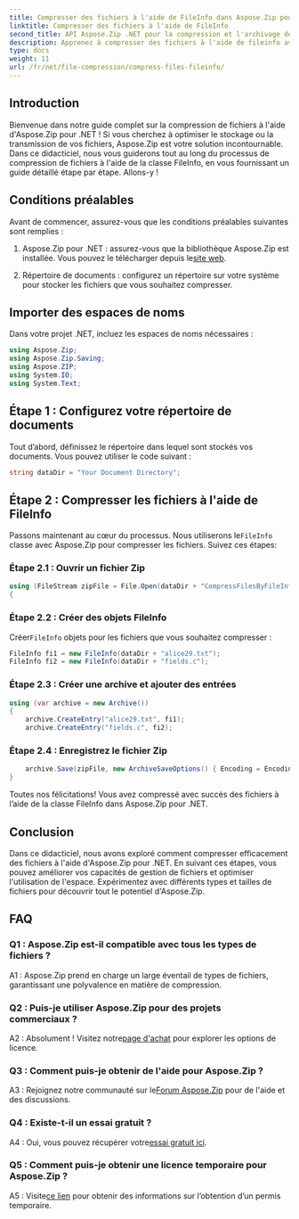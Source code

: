 ```yaml
---
title: Compresser des fichiers à l'aide de FileInfo dans Aspose.Zip pour .NET
linktitle: Compresser des fichiers à l'aide de FileInfo
second_title: API Aspose.Zip .NET pour la compression et l'archivage de fichiers
description: Apprenez à compresser des fichiers à l'aide de fileinfo avec Aspose.Zip pour .NET. Suivez notre guide étape par étape pour une gestion efficace des fichiers.
type: docs
weight: 11
url: /fr/net/file-compression/compress-files-fileinfo/
---
```

## Introduction

Bienvenue dans notre guide complet sur la compression de fichiers à l'aide d'Aspose.Zip pour .NET ! Si vous cherchez à optimiser le stockage ou la transmission de vos fichiers, Aspose.Zip est votre solution incontournable. Dans ce didacticiel, nous vous guiderons tout au long du processus de compression de fichiers à l'aide de la classe FileInfo, en vous fournissant un guide détaillé étape par étape. Allons-y !

## Conditions préalables

Avant de commencer, assurez-vous que les conditions préalables suivantes sont remplies :

1.  Aspose.Zip pour .NET : assurez-vous que la bibliothèque Aspose.Zip est installée. Vous pouvez le télécharger depuis le[site web](https://releases.aspose.com/zip/net/).

2. Répertoire de documents : configurez un répertoire sur votre système pour stocker les fichiers que vous souhaitez compresser.

## Importer des espaces de noms

Dans votre projet .NET, incluez les espaces de noms nécessaires :

```csharp
using Aspose.Zip;
using Aspose.Zip.Saving;
using Aspose.ZIP;
using System.IO;
using System.Text;
```

## Étape 1 : Configurez votre répertoire de documents

Tout d’abord, définissez le répertoire dans lequel sont stockés vos documents. Vous pouvez utiliser le code suivant :

```csharp
string dataDir = "Your Document Directory";
```

## Étape 2 : Compresser les fichiers à l'aide de FileInfo

 Passons maintenant au cœur du processus. Nous utiliserons le`FileInfo` classe avec Aspose.Zip pour compresser les fichiers. Suivez ces étapes:

### Étape 2.1 : Ouvrir un fichier Zip

```csharp
using (FileStream zipFile = File.Open(dataDir + "CompressFilesByFileInfo_out.zip", FileMode.Create))
{
```

### Étape 2.2 : Créer des objets FileInfo

 Créer`FileInfo` objets pour les fichiers que vous souhaitez compresser :

```csharp
FileInfo fi1 = new FileInfo(dataDir + "alice29.txt");
FileInfo fi2 = new FileInfo(dataDir + "fields.c");
```

### Étape 2.3 : Créer une archive et ajouter des entrées

```csharp
using (var archive = new Archive())
{
    archive.CreateEntry("alice29.txt", fi1);
    archive.CreateEntry("fields.c", fi2);
```

### Étape 2.4 : Enregistrez le fichier Zip

```csharp
    archive.Save(zipFile, new ArchiveSaveOptions() { Encoding = Encoding.ASCII });
}
```

Toutes nos félicitations! Vous avez compressé avec succès des fichiers à l’aide de la classe FileInfo dans Aspose.Zip pour .NET.

## Conclusion

Dans ce didacticiel, nous avons exploré comment compresser efficacement des fichiers à l'aide d'Aspose.Zip pour .NET. En suivant ces étapes, vous pouvez améliorer vos capacités de gestion de fichiers et optimiser l'utilisation de l'espace. Expérimentez avec différents types et tailles de fichiers pour découvrir tout le potentiel d'Aspose.Zip.

## FAQ

### Q1 : Aspose.Zip est-il compatible avec tous les types de fichiers ?

A1 : Aspose.Zip prend en charge un large éventail de types de fichiers, garantissant une polyvalence en matière de compression.

### Q2 : Puis-je utiliser Aspose.Zip pour des projets commerciaux ?

 A2 : Absolument ! Visitez notre[page d'achat](https://purchase.aspose.com/buy) pour explorer les options de licence.

### Q3 : Comment puis-je obtenir de l'aide pour Aspose.Zip ?

 A3 : Rejoignez notre communauté sur le[Forum Aspose.Zip](https://forum.aspose.com/c/zip/37) pour de l'aide et des discussions.

### Q4 : Existe-t-il un essai gratuit ?

 A4 : Oui, vous pouvez récupérer votre[essai gratuit ici](https://releases.aspose.com/).

### Q5 : Comment puis-je obtenir une licence temporaire pour Aspose.Zip ?

 A5 : Visite[ce lien](https://purchase.aspose.com/temporary-license/) pour obtenir des informations sur l’obtention d’un permis temporaire.